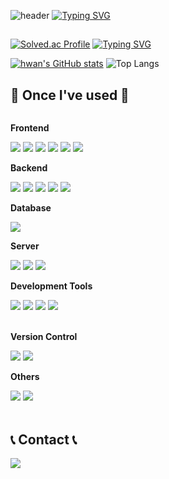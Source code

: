 ![header](https://capsule-render.vercel.app/api?type=waving&color=6994CDEE&text=&animation=twinkling&height=80)
[![Typing SVG](https://readme-typing-svg.demolab.com?font=Alkatra&weight=500&size=45&duration=3500&pause=3&color=6994CDEE&center=false&vCenter=false&multiline=true&repeat=true&width=1000&height=100&lines=시작은+미비하지만+끝은+창대하리라)](https://git.io/typing-svg)
<br>


##
[![Solved.ac Profile](http://mazassumnida.wtf/api/v2/generate_badge?boj=kmj1904190)](https://solved.ac/kmj1904190/)
[![Typing SVG](https://readme-typing-svg.demolab.com/?lines=GOLD;GOLD)](https://git.io/typing-svg)

[![hwan's GitHub stats](https://github-readme-stats.vercel.app/api?username=choiyounghwan123&include_all_commits=true&show_icons=true&theme=cobalt)](https://github.com/bi-sz/github-readme-stats)
![Top Langs](https://github-readme-stats.vercel.app/api/top-langs/?username=choiyounghwan123&layout=compact)

## 🔨 Once I've used 🔨
<div style="display:flex; flex-direction:column; align-items:flex-start;">
      <!-- Frontend -->
    <p><strong>Frontend</strong></p>
    <div>
        <img src="https://img.shields.io/badge/html5-E34F26?style=flat-square&logo=html5&logoColor=white"> 
        <img src="https://img.shields.io/badge/css-1572B6?style=flat-square&logo=css3&logoColor=white"> 
        <img src="https://img.shields.io/badge/javascript-F7DF1E?style=flat-square&logo=javascript&logoColor=black"> 
        <img src="https://img.shields.io/badge/bootstrap-7952B3?style=flat-square&logo=bootstrap&logoColor=white">
      <img src="https://img.shields.io/badge/React-61DAFB?style=for-the-badge&logo=React&logoColor=white">
      <img src="https://img.shields.io/badge/TypeScript-3178C6?style=for-the-badge&logo=TypeScript&logoColor=white">


  </div>
    <!-- Backend -->
    <p><strong>Backend</strong></p>
    <div>
        <img src="https://img.shields.io/badge/Java-007396?style=for-the-badge&logo=Java&logoColor=white"> 
        <img src="https://img.shields.io/badge/Spring Boot-6DB33F?style=for-the-badge&logo=spring boot&logoColor=white"> 
        <img src="https://img.shields.io/badge/Node.js-5FA04E?style=for-the-badge&logo=Node.js&logoColor=white">
        <img src="https://img.shields.io/badge/Kotlin-7F52FF?style=flat-square&logo=kotlin&logoColor=white">
        <img src="https://img.shields.io/badge/python-3776AB?style=flat-square&logo=python&logoColor=white"> 

  </div>
    <!-- Database -->
    <p><strong>Database</strong></p>
    <div>
        <img src="https://img.shields.io/badge/mysql-4479A1?style=for-the-badge&logo=mysql&logoColor=white"> 
    </div>
    <!-- Server -->
    <p><strong>Server</strong></p>
    <div>
        <img src="https://img.shields.io/badge/linux-FCC624?style=for-the-badge&logo=linux&logoColor=black"> 
        <img src="https://img.shields.io/badge/apache tomcat-F8DC75?style=for-the-badge&logo=apachetomcat&logoColor=black">
        <img src="https://img.shields.io/badge/Amazon AWS-232F3E?style=for-the-badge&logo=amazon aws&logoColor=white"> 
    </div>
      <!-- Development Tools -->
    <p><strong>Development Tools</strong></p>
    <div>
        <img src="https://img.shields.io/badge/Intellij IDEA-000000?style=for-the-badge&logo=Intellij IDEA&logoColor=black"> 
        <img src="https://img.shields.io/badge/PyCharm-000000?style=for-the-badge&logo=PyCharmt&logoColor=black">
        <img src="https://img.shields.io/badge/Jupyter-F37626?style=for-the-badge&logo=Jupyter&logoColor=white"> 
      <img src="https://img.shields.io/badge/Eclipse IDE-2C2255?style=for-the-badge&logo=Eclipse IDE&logoColor=white"> 
    </div>
  <br>
    <!-- Version Control -->
    <p><strong>Version Control</strong></p>
    <div>
        <img src="https://img.shields.io/badge/Git-F05032?style=for-the-badge&logo=Git&logoColor=black"> 
        <img src="https://img.shields.io/badge/GitHub-181717?style=for-the-badge&logo=GitHub&logoColor=black">
    </div>
    <!-- Others -->
    <p><strong>Others</strong></p>
    <div>
        <img src="https://img.shields.io/badge/C-A8B9CC?style=flat-square&logo=C&logoColor=white">
        <img src="https://img.shields.io/badge/C++-00599C?style=flat-square&logo=C++&logoColor=white">
</div><br>
</div>

## 📞 Contact 📞
<div style="display:flex; flex-direction:row;">
    <a href="mailto:fdgdfgdgf123@gmail.com">
        <img src="https://img.shields.io/badge/Gmail-EA4335?style=for-the-badge&logo=Gmail&logoColor=white"> 
    </a>
</div>

